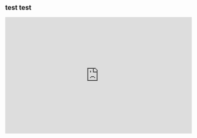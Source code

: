 ## test test

<iframe width="600" height="373.5" src="https://app.powerbi.com/view?r=eyJrIjoiOTAxNTRhMTctOTcxYi00ZTNiLTgwMzctMTJlMDJjZTRmM2IzIiwidCI6ImY2YjZkZDViLWYwMmYtNDQxYS05OWEwLTE2MmFjNTA2MGJkMiIsImMiOjZ9&pageName=ReportSection" frameborder="0" allowFullScreen="true"></iframe>

